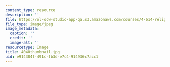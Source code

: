 ```yaml
---
content_type: resource
description: ''
file: https://ol-ocw-studio-app-qa.s3.amazonaws.com/courses/4-614-religious-architecture-and-islamic-cultures-fall-2002/e914384f491cfb3de7c4914936c7acc1_4040thumbnail.jpg
file_type: image/jpeg
image_metadata:
  caption: ''
  credit: ''
  image-alt: ''
resourcetype: Image
title: 4040thumbnail.jpg
uid: e914384f-491c-fb3d-e7c4-914936c7acc1
---
```

